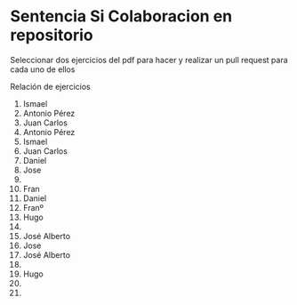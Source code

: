 # Sentencia Si Colaboracion en repositorio

Seleccionar dos ejercicios del pdf para hacer y realizar un pull request para cada uno de ellos


Relación de ejercicios
1. Ismael 
2. Antonio Pérez
3. Juan Carlos
4. Antonio Pérez
5. Ismael
6. Juan Carlos
7. Daniel
7. Jose
8. 
9. Fran
10. Daniel
11. Franº
12. Hugo
13. 
14. José Alberto
15. Jose
16. José Alberto
18. 
19. Hugo
20. 
21. 


